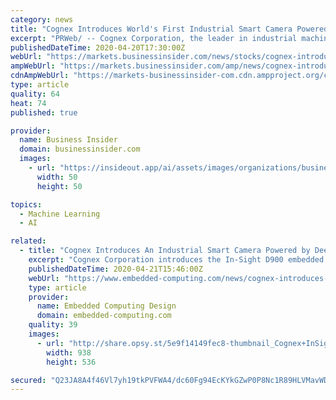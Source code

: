 ```yaml
---
category: news
title: "Cognex Introduces World's First Industrial Smart Camera Powered by Deep Learning"
excerpt: "PRWeb/ -- Cognex Corporation, the leader in industrial machine vision, introduces the In-Sight® D900 embedded vision system. A first-of-its-kind solution, the In-Sight D900 features Cognex's ViDiTM deep learning software inside an In-Sight industrial-grade smart camera."
publishedDateTime: 2020-04-20T17:30:00Z
webUrl: "https://markets.businessinsider.com/news/stocks/cognex-introduces-world-s-first-industrial-smart-camera-powered-by-deep-learning-1029108615"
ampWebUrl: "https://markets.businessinsider.com/amp/news/cognex-introduces-world-s-first-industrial-smart-camera-powered-by-deep-learning-1029108615"
cdnAmpWebUrl: "https://markets-businessinsider-com.cdn.ampproject.org/c/s/markets.businessinsider.com/amp/news/cognex-introduces-world-s-first-industrial-smart-camera-powered-by-deep-learning-1029108615"
type: article
quality: 64
heat: 74
published: true

provider:
  name: Business Insider
  domain: businessinsider.com
  images:
    - url: "https://insideout.app/ai/assets/images/organizations/businessinsider.com-50x50.jpg"
      width: 50
      height: 50

topics:
  - Machine Learning
  - AI

related:
  - title: "Cognex Introduces An Industrial Smart Camera Powered by Deep Learning"
    excerpt: "Cognex Corporation introduces the In-Sight D900 embedded vision system. The In-Sight D900 features Cognex’s ViDi deep learning software inside an In-Sight industrial-grade smart camera. The system is designed to solve applications including, optical ..."
    publishedDateTime: 2020-04-21T15:46:00Z
    webUrl: "https://www.embedded-computing.com/news/cognex-introduces-world-s-first-industrial-smart-camera-powered-by-deep-learning"
    type: article
    provider:
      name: Embedded Computing Design
      domain: embedded-computing.com
    quality: 39
    images:
      - url: "http://share.opsy.st/5e9f14149fec8-thumbnail_Cognex+InSight+D900.jpg"
        width: 938
        height: 536

secured: "Q23JA8A4f46Vl7yh19tkPVFWA4/dc60Fg94EcKYkGZwP0P8Nc1R89HLVMavWDzE4ZhsgL5/6QE5S2noXoHmumTYmsAzVYm4DBnOdH8tx00Le20c1avPJGPckX55lnOzvqMf6nRPaRP50CuOXeLt9wwmFq4Sp+GlICOSmddjMvNpsQdMFzni3ebLjlLO+zCmCPF4HJbavrjcXntKYVeV1RGtgYzEXpGiYrpJZ1zEaga8Fb5nupybT8JGQptJczO1H7ZgOKzEnGzNBtxE4czDThb0A8r9RyUUikYngsm5JNjKCSeef0SJ7zdaetm5E2783;hMRHcape13Ows+JuxcmAxg=="
---
```


